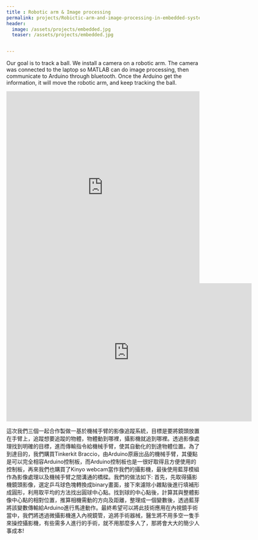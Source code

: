 ```yaml
---
title : Robotic arm & Image processing
permalink: projects/Robictic-arm-and-image-processing-in-embedded-system
header:
  image: /assets/projects/embedded.jpg
  teaser: /assets/projects/embedded.jpg


---
```


Our goal is to track a ball.
We install a camera on a robotic arm.
The camera was connected to the laptop so MATLAB can do image processing, then communicate to Arduino through bluetooth.
Once the Arduino get the information, it will move the robotic arm, and keep tracking the ball.  

<iframe src="https://docs.google.com/viewer?srcid=1q6uEkvvlZpvp1dqxDUB5Zn_Hqjh3qUGX&pid=explorer&efh=false&a=v&chrome=false&embedded=true" style="width:100%; height:500px;" frameborder="0" allowfullscreen></iframe>


<iframe width="640" height="360" src="https://www.youtube-nocookie.com/embed/mlY6fdEGLOI?controls=0&amp;showinfo=0" frameborder="0" allowfullscreen></iframe>


這次我們三個一起合作製做一基於機械手臂的影像追蹤系統，目標是要將鏡頭放置在手臂上，追蹤想要追蹤的物體，物體動到哪裡，攝影機就追到哪裡。透過影像處理找到明確的目標，進而傳輸指令給機械手臂，使其自動化的到達物體位置。為了到達目的，我們購買Tinkerkit Braccio，由Arduino原廠出品的機械手臂，其優點是可以完全相容Arduino控制板，而Arduino控制板也是一很好取得且方便使用的控制板，再來我們也購買了Kinyo webcam當作我們的攝影機，最後使用藍芽模組作為影像處理以及機械手臂之間溝通的橋樑。我們的做法如下: 首先，先取得攝影機鏡頭影像，選定乒乓球色塊轉換成binary畫面，接下來濾除小雜點後進行填補形成圓形，利用取平均的方法找出圓球中心點。找到球的中心點後，計算其與整體影像中心點的相對位置，推算相機需動的方向及距離，整理成一個變數後，透過藍芽將該變數傳輸給Arduino進行馬達動作。最終希望可以將此技術應用在內視鏡手術當中，我們將透過微攝影機進入內視鏡管，追將手術器械，醫生將不用多空一隻手來操控攝影機，有些需多人進行的手術，就不用那麼多人了，那將會大大的簡少人事成本!